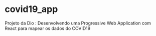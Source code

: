 # covid19_app
Projeto da Dio : Desenvolvendo uma Progressive Web Application com React para mapear os dados do COVID19
